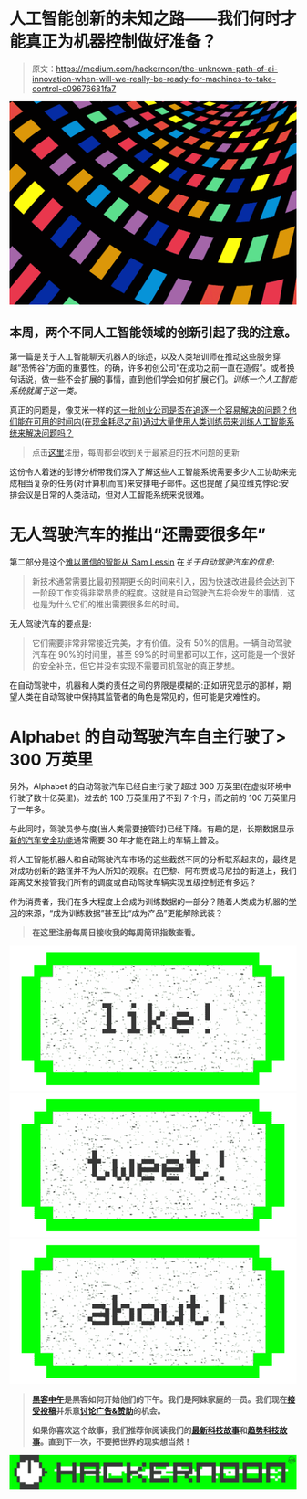 # 人工智能创新的未知之路——我们何时才能真正为机器控制做好准备？

> 原文：<https://medium.com/hackernoon/the-unknown-path-of-ai-innovation-when-will-we-really-be-ready-for-machines-to-take-control-c09676681fa7>

![](img/15fbbd649a7f05e04e1097259376208a.png)

## 本周，两个不同人工智能领域的创新引起了我的注意。

第一篇是关于人工智能聊天机器人的综述，以及人类培训师在推动这些服务穿越“恐怖谷”方面的重要性。的确，许多初创公司“在成功之前一直在造假”。或者换句话说，做一些不会扩展的事情，直到他们学会如何扩展它们。*训练一个人工智能系统就属于这一类。*

真正的问题是，像艾米一样的[这一批创业公司是否在追逐一个容易解决的问题？他们能在可用的时间内(在现金耗尽之前)通过大量使用人类训练员来训练人工智能系统来解决问题吗？](http://x.ai/)

> 点击[这里](http://bit.ly/exponentialsignup)注册，每周都会收到关于最紧迫的技术问题的更新

这份令人着迷的彭博分析带我们深入了解这些人工智能系统需要多少人工协助来完成相当复杂的任务(对计算机而言)来安排电子邮件。这也提醒了莫拉维克悖论:安排会议是日常的人类活动，但对人工智能系统来说很难。

# 无人驾驶汽车的推出“还需要很多年”

第二部分是这个[难以置信的智能从 Sam Lessin](http://go.theinformation.com/jqV0tohxIOM) 在*关于自动驾驶汽车的信息*:

> 新技术通常需要比最初预期更长的时间来引入，因为快速改进最终会达到下一阶段工作变得非常昂贵的程度。这就是自动驾驶汽车将会发生的事情，这也是为什么它们的推出需要很多年的时间。

无人驾驶汽车的要点是:

> 它们需要非常非常接近完美，才有价值。没有 50%的信用。一辆自动驾驶汽车在 90%的时间里，甚至 99%的时间里都可以工作，这可能是一个很好的安全补充，但它并没有实现不需要司机驾驶的真正梦想。

在自动驾驶中，机器和人类的责任之间的界限是模糊的:正如研究显示的那样，期望人类在自动驾驶中保持其监管者的角色是常见的，但可能是灾难性的。

# Alphabet 的自动驾驶汽车自主行驶了> 300 万英里

另外，Alphabet 的自动驾驶汽车已经自主行驶了超过 300 万英里(在虚拟环境中行驶了数十亿英里)。过去的 100 万英里用了不到 7 个月，而之前的 100 万英里用了一年多。

与此同时，驾驶员参与度(当人类需要接管时)已经下降。有趣的是，长期数据显示[新的汽车安全功能](http://www.iihs.org/iihs/sr/statusreport/article/47/1/1)通常需要 30 年才能在路上的车辆上普及。

将人工智能机器人和自动驾驶汽车市场的这些截然不同的分析联系起来的，最终是对成功创新的路径并不为人所知的观察。在巴黎、阿布贾或马尼拉的街道上，我们距离艾米接管我们所有的调度或自动驾驶车辆实现五级控制还有多远？

作为消费者，我们在多大程度上会成为训练数据的一部分？随着人类成为机器的[学习](https://hackernoon.com/tagged/learning)的来源，“成为训练数据”甚至比“成为产品”更能解除武装？

> **在这里注册**[](http://bit.ly/exponentialsignup)****每周日接收我的每周简讯指数查看。****

**[![](img/50ef4044ecd4e250b5d50f368b775d38.png)](http://bit.ly/HackernoonFB)****[![](img/979d9a46439d5aebbdcdca574e21dc81.png)](https://goo.gl/k7XYbx)****[![](img/2930ba6bd2c12218fdbbf7e02c8746ff.png)](https://goo.gl/4ofytp)**

> **[黑客中午](http://bit.ly/Hackernoon)是黑客如何开始他们的下午。我们是阿妹家庭的一员。我们现在[接受投稿](http://bit.ly/hackernoonsubmission)并乐意[讨论广告&赞助](mailto:partners@amipublications.com)的机会。**
> 
> **如果你喜欢这个故事，我们推荐你阅读我们的[最新科技故事](http://bit.ly/hackernoonlatestt)和[趋势科技故事](https://hackernoon.com/trending)。直到下一次，不要把世界的现实想当然！**

**![](img/be0ca55ba73a573dce11effb2ee80d56.png)**